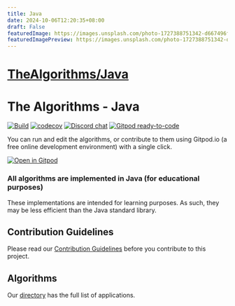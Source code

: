 ```yaml
---
title: Java
date: 2024-10-06T12:20:35+08:00
draft: False
featuredImage: https://images.unsplash.com/photo-1727388751342-d667496f3b82?ixid=M3w0NjAwMjJ8MHwxfHJhbmRvbXx8fHx8fHx8fDE3MjgxODgzNjB8&ixlib=rb-4.0.3
featuredImagePreview: https://images.unsplash.com/photo-1727388751342-d667496f3b82?ixid=M3w0NjAwMjJ8MHwxfHJhbmRvbXx8fHx8fHx8fDE3MjgxODgzNjB8&ixlib=rb-4.0.3
---
```


# [TheAlgorithms/Java](https://github.com/TheAlgorithms/Java)

# The Algorithms - Java

[![Build](https://github.com/TheAlgorithms/Java/actions/workflows/build.yml/badge.svg?branch=master)](https://github.com/TheAlgorithms/Java/actions/workflows/build.yml)
[![codecov](https://codecov.io/gh/TheAlgorithms/Java/graph/badge.svg?token=XAdPyqTIqR)](https://codecov.io/gh/TheAlgorithms/Java)
[![Discord chat](https://img.shields.io/discord/808045925556682782.svg?logo=discord&colorB=7289DA&style=flat-square)](https://discord.gg/c7MnfGFGa6)
[![Gitpod ready-to-code](https://img.shields.io/badge/Gitpod-ready--to--code-blue?logo=gitpod)](https://gitpod.io/#https://github.com/TheAlgorithms/Java)


You can run and edit the algorithms, or contribute to them using Gitpod.io (a free online development environment) with a single click.

[![Open in Gitpod](https://gitpod.io/button/open-in-gitpod.svg)](https://gitpod.io/#https://github.com/TheAlgorithms/Java)

### All algorithms are implemented in Java (for educational purposes)
These implementations are intended for learning purposes. As such, they may be less efficient than the Java standard library.

## Contribution Guidelines
Please read our [Contribution Guidelines](CONTRIBUTING.md) before you contribute to this project.

## Algorithms
Our [directory](DIRECTORY.md) has the full list of applications.

